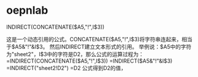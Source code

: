 # oepnlab

INDIRECT(CONCATENATE($A5,"!",I$3))

这是一个动态引用的公式。CONCATENATE($A5,"!",I$3)将字符串连起来，相当于$A5&"!"&I$3。
然后INDIRECT建立文本形式的引用。
举例说：$A5中的字符为"sheet2"，I$3中的字符是D2，那么公式的运算过程为：
=INDIRECT(CONCATENATE($A5,"!",I$3))
=INDIRECT($A5&"!"&I$3)
=INDIRECT("sheet2!D2")
=D2
公式得到D2的值，
